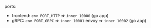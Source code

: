 ports:
* frontend: `env PORT_HTTP` => `inner 10000` (go app)
* gRPC: `env PORT_GRPC` => `inner 10001` envoy => `inner 10002` (go app)


